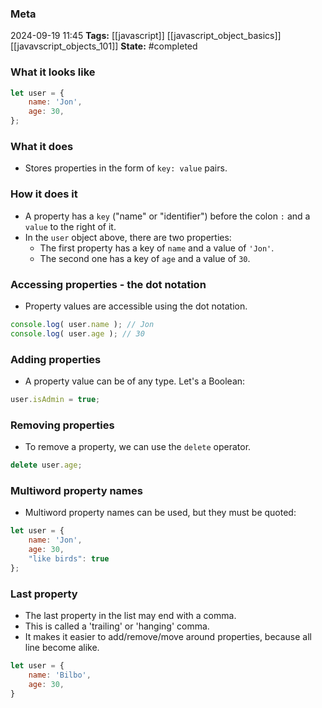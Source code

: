 ### Meta
2024-09-19 11:45
**Tags:** [[javascript]] [[javascript_object_basics]] [[javavscript_objects_101]]
**State:** #completed  

### What it looks like
```JavaScript title:app.js
let user = {
	name: 'Jon',
	age: 30,
};

```

### What it does
- Stores properties in the form of `key: value` pairs.

### How it does it
- A property has a `key` ("name" or "identifier") before the colon `:` and a `value` to the right of it.
- In the `user` object above, there are two properties:
	- The first property has a key of `name` and a value of `'Jon'`.
	- The second one has a key of `age` and a value of `30`.

### Accessing properties - the  dot notation
- Property values are accessible using the dot notation.

```JavaScript title:app.js
console.log( user.name ); // Jon
console.log( user.age ); // 30
```

### Adding properties
- A property value can be of any type. Let's a Boolean:

```JavaScript title:app.js
user.isAdmin = true;
```

### Removing properties
- To remove a property, we can use the `delete` operator.

```JavaScript title:app.js
delete user.age;
```

### Multiword property names
- Multiword property names can be used, but they must be quoted:

```JavaScript title:app.js
let user = {
	name: 'Jon',
	age: 30,
	"like birds": true
};
```

### Last property
- The last property in the list may end with a comma.
- This is called a 'trailing' or 'hanging' comma.
- It makes it easier to add/remove/move around properties, because all line become alike.

```JavaScript title:app.js
let user = {
	name: 'Bilbo',
	age: 30,
}
```